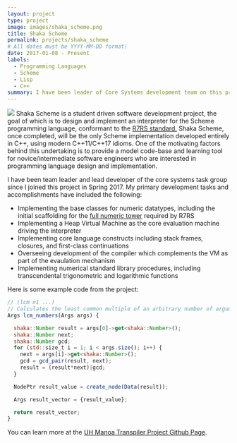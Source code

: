 ```yaml
---
layout: project
type: project
image: images/shaka_scheme.png
title: Shaka Scheme
permalink: projects/shaka_scheme
# All dates must be YYYY-MM-DD format!
date: 2017-01-08 - Present
labels:
  - Programming Languages
  - Scheme
  - Lisp
  - C++
summary: I have been leader of Core Systems development team on this project for the past 2, going on 3 semesters.
---
```


<img src="btwooton.github.io/images/shaka_scheme.png">
Shaka Scheme is a student driven software development project, the goal of which is to design and implement an interpreter for the Scheme programming language, conformant to the <a href="https://bitbucket.org/cowan/r7rs-wg1-infra/src/default/R7RSHomePage.md?fileviewer=file-view-default"> R7RS standard.</a> Shaka Scheme, once completed, will be the only Scheme implementation developed entirely in C++, using modern C++11/C++17 idioms. One of the motivating factors behind this undertaking is to provide a model code-base and learning tool for novice/intermediate software engineers who are interested in programming language design and implementation.

I have been team leader and lead developer of the core systems task group since I joined this project in Spring 2017. My primary development tasks and accomplishments have included the following: 

<ul>
  <li>Implementing the base classes for numeric datatypes, including the initial scaffolding for the <a href="https://en.wikipedia.org/wiki/Numerical_tower">full numeric tower</a> required by R7RS</li>
  <li>Implementing a Heap Virtual Machine as the core evaluation machine driving the interpreter</li>
  <li>Implementing core language constructs including stack frames, closures, and first-class continuations</li>
  <li>Overseeing development of the compiler which complements the VM as part of the evaulation mechanism</li>
  <li>Implementing numerical standard library procedures, including transcendental trigonometric and logarithmic functions</li>
</ul>

Here is some example code from the project:

```js
// (lcm n1 ...)
// Calculates the least common multiple of an arbitrary number of arguments
Args lcm_numbers(Args args) {

  shaka::Number result = args[0]->get<shaka::Number>();
  shaka::Number next;
  shaka::Number gcd;
  for (std::size_t i = 1; i < args.size(); i++) {
    next = args[i]->get<shaka::Number>();
    gcd = gcd_pair(result, next);
    result = (result*next)|gcd;
  }

  NodePtr result_value = create_node(Data(result));

  Args result_vector = {result_value};

  return result_vector;
}

```

You can learn more at the [UH Manoa Transpiler Project Github Page](https://github.com/uhmanoa-transpiler-project/shaka-scheme).



